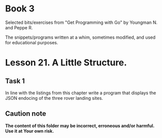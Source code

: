 # Book 3

Selected bits/exercises from "Get Programming with Go" by Youngman N. and Peppe R.

The snippets/programs written at a whim, sometimes modified, and used for educational purposes.

# Lesson 21. A Little Structure.

## Task 1

In line with the listings from this chapter write a program that displays the JSON endocing of the three rover landing sites.

## Caution note

**The content of this folder may be incorrect, erroneous and/or harmful. Use it at Your own risk.**

